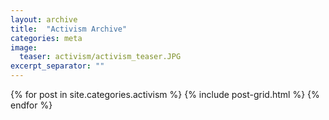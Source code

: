```yaml
---
layout: archive
title:  "Activism Archive"
categories: meta
image:
  teaser: activism/activism_teaser.JPG
excerpt_separator: ""
---
```


<div class="tiles">
{% for post in site.categories.activism %}
  {% include post-grid.html %}
{% endfor %}
</div><!-- /.tiles -->
